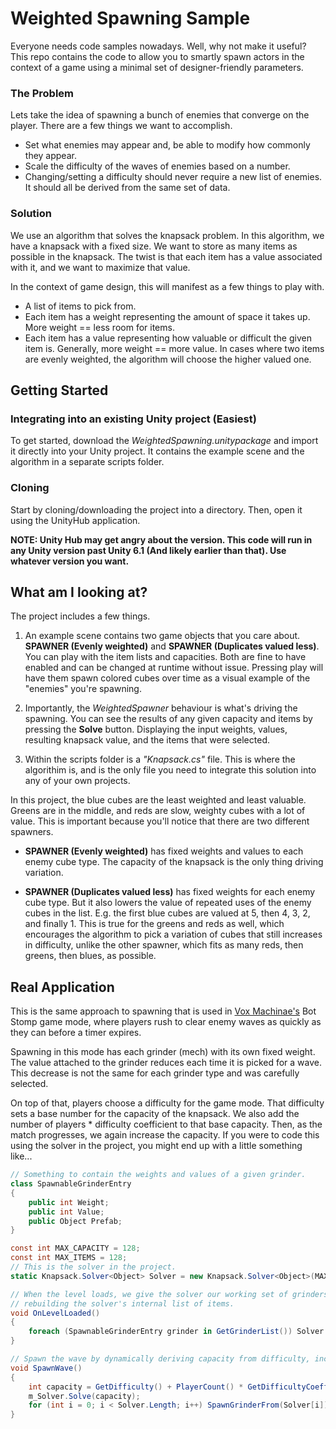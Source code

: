 # Weighted Spawning Sample

Everyone needs code samples nowadays. Well, why not make it useful? This repo contains the code to allow you to smartly spawn actors in the context of a game using a minimal set of designer-friendly parameters.

### The Problem

Lets take the idea of spawning a bunch of enemies that converge on the player. There are a few things we want to accomplish.
- Set what enemies may appear and, be able to modify how commonly they appear.
- Scale the difficulty of the waves of enemies based on a number.
- Changing/setting a difficulty should never require a new list of enemies. It should all be derived from the same set of data.

### Solution

We use an algorithm that solves the knapsack problem. In this algorithm, we have a knapsack with a fixed size. We want to store as many items as possible in the knapsack. The twist is that each item has a value associated with it, and we want to maximize that value.

In the context of game design, this will manifest as a few things to play with.
- A list of items to pick from.
- Each item has a weight representing the amount of space it takes up. More weight == less room for items.
- Each item has a value representing how valuable or difficult the given item is. Generally, more weight == more value. In cases where two items are evenly weighted, the algorithm will choose the higher valued one.

## Getting Started

### Integrating into an existing Unity project (Easiest)

To get started, download the _WeightedSpawning.unitypackage_ and import it directly into your Unity project. It contains the example scene and the algorithm in a separate scripts folder.

### Cloning

Start by cloning/downloading the project into a directory. Then, open it using the UnityHub application.

__NOTE: Unity Hub may get angry about the version. This code will run in any Unity version past Unity 6.1 (And likely earlier than that). Use whatever version you want.__

## What am I looking at?

The project includes a few things.

1. An example scene contains two game objects that you care about. __SPAWNER (Evenly weighted)__ and __SPAWNER (Duplicates valued less)__. You can play with the item lists and capacities. Both are fine to have enabled and can be changed at runtime without issue. Pressing play will have them spawn colored cubes over time as a visual example of the "enemies" you're spawning.

2. Importantly, the _WeightedSpawner_ behaviour is what's driving the spawning. You can see the results of any given capacity and items by pressing the __Solve__ button. Displaying the input weights, values, resulting knapsack value, and the items that were selected.

3. Within the scripts folder is a _"Knapsack.cs"_ file. This is where the algorithim is, and is the only file you need to integrate this solution into any of your own projects.

In this project, the blue cubes are the least weighted and least valuable. Greens are in the middle, and reds are slow, weighty cubes with a lot of value. This is important because you'll notice that there are two different spawners.

- __SPAWNER (Evenly weighted)__ has fixed weights and values to each enemy cube type. The capacity of the knapsack is the only thing driving variation. 

- __SPAWNER (Duplicates valued less)__ has fixed weights for each enemy cube type. But it also lowers the value of repeated uses of the enemy cubes in the list. E.g. the first blue cubes are valued at 5, then 4, 3, 2, and finally 1. This is true for the greens and reds as well, which encourages the algorithm to pick a variation of cubes that still increases in difficulty, unlike the other spawner, which fits as many reds, then greens, then blues, as possible.

## Real Application

This is the same approach to spawning that is used in [Vox Machinae's](https://store.steampowered.com/app/334540/Vox_Machinae/) Bot Stomp game mode, where players rush to clear enemy waves as quickly as they can before a timer expires.

Spawning in this mode has each grinder (mech) with its own fixed weight. The value attached to the grinder reduces each time it is picked for a wave. This decrease is not the same for each grinder type and was carefully selected.

On top of that, players choose a difficulty for the game mode. That difficulty sets a base number for the capacity of the knapsack. We also add the number of players * difficulty coefficient to that base capacity. Then, as the match progresses, we again increase the capacity.
If you were to code this using the solver in the project, you might end up with a little something like...
```c#
// Something to contain the weights and values of a given grinder.
class SpawnableGrinderEntry
{
	public int Weight;
	public int Value;
	public Object Prefab;
}

const int MAX_CAPACITY = 128;
const int MAX_ITEMS = 128;
// This is the solver in the project.
static Knapsack.Solver<Object> Solver = new Knapsack.Solver<Object>(MAX_CAPACITY, MAX_ITEMS);

// When the level loads, we give the solver our working set of grinders. Repeated calls won't require
// rebuilding the solver's internal list of items.
void OnLevelLoaded()
{
	foreach (SpawnableGrinderEntry grinder in GetGrinderList()) Solver.Add(grinder.Weight, grinder.Value, grinder.Prefab);
}

// Spawn the wave by dynamically deriving capacity from difficulty, increasing as the match progresses. 
void SpawnWave()
{
	int capacity = GetDifficulty() + PlayerCount() * GetDifficultyCoefficient() + GetCurrentWave() * GetDifficultyCoefficient();
	m_Solver.Solve(capacity);
	for (int i = 0; i < Solver.Length; i++) SpawnGrinderFrom(Solver[i]);
}
```